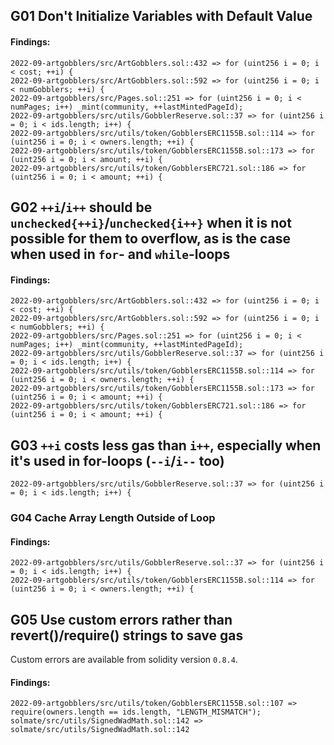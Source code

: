 ## G01 Don't Initialize Variables with Default Value

#### Findings:
```
2022-09-artgobblers/src/ArtGobblers.sol::432 => for (uint256 i = 0; i < cost; ++i) {
2022-09-artgobblers/src/ArtGobblers.sol::592 => for (uint256 i = 0; i < numGobblers; ++i) {
2022-09-artgobblers/src/Pages.sol::251 => for (uint256 i = 0; i < numPages; i++) _mint(community, ++lastMintedPageId);
2022-09-artgobblers/src/utils/GobblerReserve.sol::37 => for (uint256 i = 0; i < ids.length; i++) {
2022-09-artgobblers/src/utils/token/GobblersERC1155B.sol::114 => for (uint256 i = 0; i < owners.length; ++i) {
2022-09-artgobblers/src/utils/token/GobblersERC1155B.sol::173 => for (uint256 i = 0; i < amount; ++i) {
2022-09-artgobblers/src/utils/token/GobblersERC721.sol::186 => for (uint256 i = 0; i < amount; ++i) {
```

## G02 `++i`/`i++` should be `unchecked{++i}`/`unchecked{i++}` when it is not possible for them to overflow, as is the case when used in `for`- and `while`-loops

#### Findings:
```
2022-09-artgobblers/src/ArtGobblers.sol::432 => for (uint256 i = 0; i < cost; ++i) {
2022-09-artgobblers/src/ArtGobblers.sol::592 => for (uint256 i = 0; i < numGobblers; ++i) {
2022-09-artgobblers/src/Pages.sol::251 => for (uint256 i = 0; i < numPages; i++) _mint(community, ++lastMintedPageId);
2022-09-artgobblers/src/utils/GobblerReserve.sol::37 => for (uint256 i = 0; i < ids.length; i++) {
2022-09-artgobblers/src/utils/token/GobblersERC1155B.sol::114 => for (uint256 i = 0; i < owners.length; ++i) {
2022-09-artgobblers/src/utils/token/GobblersERC1155B.sol::173 => for (uint256 i = 0; i < amount; ++i) {
2022-09-artgobblers/src/utils/token/GobblersERC721.sol::186 => for (uint256 i = 0; i < amount; ++i) {
```

## G03 `++i` costs less gas than `i++`, especially when it's used in for-loops (`--i`/`i--` too)

```
2022-09-artgobblers/src/utils/GobblerReserve.sol::37 => for (uint256 i = 0; i < ids.length; i++) {
```

### G04 Cache Array Length Outside of Loop

#### Findings:
```
2022-09-artgobblers/src/utils/GobblerReserve.sol::37 => for (uint256 i = 0; i < ids.length; i++) {
2022-09-artgobblers/src/utils/token/GobblersERC1155B.sol::114 => for (uint256 i = 0; i < owners.length; ++i) {
```

## G05 Use custom errors rather than revert()/require() strings to save gas

Custom errors are available from solidity version `0.8.4`.

#### Findings:
```
2022-09-artgobblers/src/utils/token/GobblersERC1155B.sol::107 => require(owners.length == ids.length, "LENGTH_MISMATCH");
solmate/src/utils/SignedWadMath.sol::142 => solmate/src/utils/SignedWadMath.sol::142
```